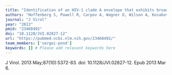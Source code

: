 ```yaml
---
title: "Identification of an HIV-1 clade A envelope that exhibits broad antigenicity and neutralization sensitivity and elicits antibodies targeting three distinct epitopes"
authors: "Hoffenberg S, Powell R, Carpov A, Wagner D, Wilson A, Kosakovsky Pond S, Lindsay R, Arendt H, Destefano J, Phogat S, Poignard P, Fling SP, Simek M, Labranche C, Montefiori D, Wrin T, Phung P, Burton D, Koff W, King CR, Parks CL, Caulfield MJ."
journal: "J Virol"
year: "2013"
pmid: "23468492"
doi: "10.1128/JVI.02827-12"
url: "https://pubmed.ncbi.nlm.nih.gov/23468492/"
team_members: ['sergei-pond']
keywords: [] # Please add relevant keywords here
---
```

J Virol. 2013 May;87(10):5372-83. doi: 10.1128/JVI.02827-12. Epub 2013 Mar 6.